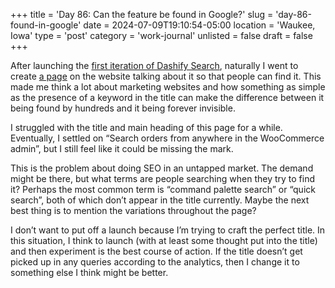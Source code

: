 +++
title = 'Day 86: Can the feature be found in Google?'
slug = 'day-86-found-in-google'
date = 2024-07-09T19:10:54-05:00
location = 'Waukee, Iowa'
type = 'post'
category = 'work-journal'
unlisted = false
draft = false
+++

After launching the [first iteration of Dashify Search](https://getdashify.com/releases/2024-07-08-dashify-pro-order-search/), naturally I went to create [a page](https://getdashify.com/features/search/) on the website talking about it so that people can find it. This made me think a lot about marketing websites and how something as simple as the presence of a keyword in the title can make the difference between it being found by hundreds and it being forever invisible.

I struggled with the title and main heading of this page for a while. Eventually, I settled on “Search orders from anywhere in the WooCommerce admin”, but I still feel like it could be missing the mark.

This is the problem about doing SEO in an untapped market. The demand might be there, but what terms are people searching when they try to find it? Perhaps the most common term is “command palette search” or “quick search”, both of which don’t appear in the title currently. Maybe the next best thing is to mention the variations throughout the page?

I don’t want to put off a launch because I’m trying to craft the perfect title. In this situation, I think to launch (with at least some thought put into the title) and then experiment is the best course of action. If the title doesn’t get picked up in any queries according to the analytics, then I change it to something else I think might be better.
